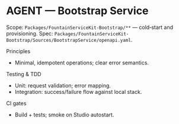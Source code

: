 # AGENT — Bootstrap Service

Scope: `Packages/FountainServiceKit-Bootstrap/**` — cold‑start and provisioning.
Spec: `Packages/FountainServiceKit-Bootstrap/Sources/BootstrapService/openapi.yaml`.

Principles
- Minimal, idempotent operations; clear error semantics.

Testing & TDD
- Unit: request validation; error mapping.
- Integration: success/failure flow against local stack.

CI gates
- Build + tests; smoke on Studio autostart.

